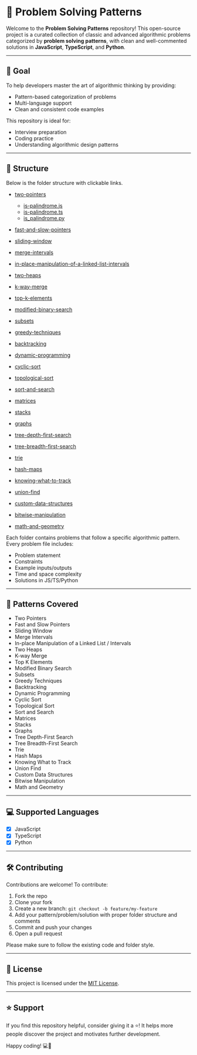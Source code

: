 # 🧠 Problem Solving Patterns

Welcome to the **Problem Solving Patterns** repository! This open-source project is a curated collection of classic and advanced algorithmic problems categorized by **problem solving patterns**, with clean and well-commented solutions in **JavaScript**, **TypeScript**, and **Python**.

---

## 🚀 Goal

To help developers master the art of algorithmic thinking by providing:

* Pattern-based categorization of problems
* Multi-language support
* Clean and consistent code examples

This repository is ideal for:

* Interview preparation
* Coding practice
* Understanding algorithmic design patterns

---

## 📁 Structure

Below is the folder structure with clickable links. 

* [two-pointers](https://github.com/Abdulmoiz-Ahmer/problem-solving-patterns/tree/main/two-pointers)

  * [is-palindrome.js](https://github.com/Abdulmoiz-Ahmer/problem-solving-patterns/blob/main/two-pointers/is-palindrome.js)
  * [is-palindrome.ts](https://github.com/Abdulmoiz-Ahmer/problem-solving-patterns/blob/main/two-pointers/is-palindrome.ts)
  * [is\_palindrome.py](https://github.com/Abdulmoiz-Ahmer/problem-solving-patterns/blob/main/two-pointers/is_palindrome.py)
* [fast-and-slow-pointers](https://github.com/Abdulmoiz-Ahmer/problem-solving-patterns/tree/main/fast-and-slow-pointers)
* [sliding-window](https://github.com/Abdulmoiz-Ahmer/problem-solving-patterns/tree/main/sliding-window)
* [merge-intervals](https://github.com/Abdulmoiz-Ahmer/problem-solving-patterns/tree/main/merge-intervals)
* [in-place-manipulation-of-a-linked-list-intervals](https://github.com/Abdulmoiz-Ahmer/problem-solving-patterns/tree/main/in-place-manipulation-of-a-linked-list-intervals)
* [two-heaps](https://github.com/Abdulmoiz-Ahmer/problem-solving-patterns/tree/main/two-heaps)
* [k-way-merge](https://github.com/Abdulmoiz-Ahmer/problem-solving-patterns/tree/main/k-way-merge)
* [top-k-elements](https://github.com/Abdulmoiz-Ahmer/problem-solving-patterns/tree/main/top-k-elements)
* [modified-binary-search](https://github.com/Abdulmoiz-Ahmer/problem-solving-patterns/tree/main/modified-binary-search)
* [subsets](https://github.com/Abdulmoiz-Ahmer/problem-solving-patterns/tree/main/subsets)
* [greedy-techniques](https://github.com/Abdulmoiz-Ahmer/problem-solving-patterns/tree/main/greedy-techniques)
* [backtracking](https://github.com/Abdulmoiz-Ahmer/problem-solving-patterns/tree/main/backtracking)
* [dynamic-programming](https://github.com/Abdulmoiz-Ahmer/problem-solving-patterns/tree/main/dynamic-programming)
* [cyclic-sort](https://github.com/Abdulmoiz-Ahmer/problem-solving-patterns/tree/main/cyclic-sort)
* [topological-sort](https://github.com/Abdulmoiz-Ahmer/problem-solving-patterns/tree/main/topological-sort)
* [sort-and-search](https://github.com/Abdulmoiz-Ahmer/problem-solving-patterns/tree/main/sort-and-search)
* [matrices](https://github.com/Abdulmoiz-Ahmer/problem-solving-patterns/tree/main/matrices)
* [stacks](https://github.com/Abdulmoiz-Ahmer/problem-solving-patterns/tree/main/stacks)
* [graphs](https://github.com/Abdulmoiz-Ahmer/problem-solving-patterns/tree/main/graphs)
* [tree-depth-first-search](https://github.com/Abdulmoiz-Ahmer/problem-solving-patterns/tree/main/tree-depth-first-search)
* [tree-breadth-first-search](https://github.com/Abdulmoiz-Ahmer/problem-solving-patterns/tree/main/tree-breadth-first-search)
* [trie](https://github.com/Abdulmoiz-Ahmer/problem-solving-patterns/tree/main/trie)
* [hash-maps](https://github.com/Abdulmoiz-Ahmer/problem-solving-patterns/tree/main/hash-maps)
* [knowing-what-to-track](https://github.com/Abdulmoiz-Ahmer/problem-solving-patterns/tree/main/knowing-what-to-track)
* [union-find](https://github.com/Abdulmoiz-Ahmer/problem-solving-patterns/tree/main/union-find)
* [custom-data-structures](https://github.com/Abdulmoiz-Ahmer/problem-solving-patterns/tree/main/custom-data-structures)
* [bitwise-manipulation](https://github.com/Abdulmoiz-Ahmer/problem-solving-patterns/tree/main/bitwise-manipulation)
* [math-and-geometry](https://github.com/Abdulmoiz-Ahmer/problem-solving-patterns/tree/main/math-and-geometry)

Each folder contains problems that follow a specific algorithmic pattern. Every problem file includes:

* Problem statement
* Constraints
* Example inputs/outputs
* Time and space complexity
* Solutions in JS/TS/Python

---

## 🧹 Patterns Covered

* Two Pointers
* Fast and Slow Pointers
* Sliding Window
* Merge Intervals
* In-place Manipulation of a Linked List / Intervals
* Two Heaps
* K-way Merge
* Top K Elements
* Modified Binary Search
* Subsets
* Greedy Techniques
* Backtracking
* Dynamic Programming
* Cyclic Sort
* Topological Sort
* Sort and Search
* Matrices
* Stacks
* Graphs
* Tree Depth-First Search
* Tree Breadth-First Search
* Trie
* Hash Maps
* Knowing What to Track
* Union Find
* Custom Data Structures
* Bitwise Manipulation
* Math and Geometry

---

## 💻 Supported Languages

* [x] JavaScript
* [x] TypeScript
* [x] Python

---

## 🛠️ Contributing

Contributions are welcome! To contribute:

1. Fork the repo
2. Clone your fork
3. Create a new branch: `git checkout -b feature/my-feature`
4. Add your pattern/problem/solution with proper folder structure and comments
5. Commit and push your changes
6. Open a pull request

Please make sure to follow the existing code and folder style.

---

## 📜 License

This project is licensed under the [MIT License](LICENSE).

---

## ⭐️ Support

If you find this repository helpful, consider giving it a ⭐️! It helps more people discover the project and motivates further development.

Happy coding! 💻🚀
